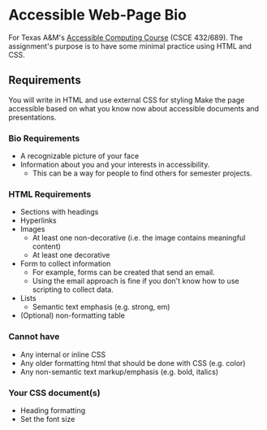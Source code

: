 # Accessible Web-Page Bio

For Texas A&M's [Accessible Computing Course](https://catalog.tamu.edu/undergraduate/course-descriptions/csce/) (CSCE 432/689). The assignment's purpose is to have some minimal practice using HTML and CSS.

## Requirements
You will write in HTML and use external CSS for styling
Make the page accessible based on what you know now about accessible documents and presentations.

### Bio Requirements
- A recognizable picture of your face
- Information about you and your interests in accessibility.
  - This can be a way for people to find others for semester projects.

### HTML Requirements
- Sections with headings
- Hyperlinks
- Images
  - At least one non-decorative (i.e. the image contains meaningful content)
  - At least one decorative
- Form to collect information
  - For example, forms can be created that send an email. 
  - Using the email approach is fine if you don't know how to use scripting to collect data.
- Lists
  - Semantic text emphasis (e.g. strong, em)
- (Optional) non-formatting table

### Cannot have
- Any internal or inline CSS
- Any older formatting html that should be done with CSS (e.g. color)
- Any non-semantic text markup/emphasis (e.g. bold, italics)

### Your CSS document(s)
- Heading formatting
- Set the font size
